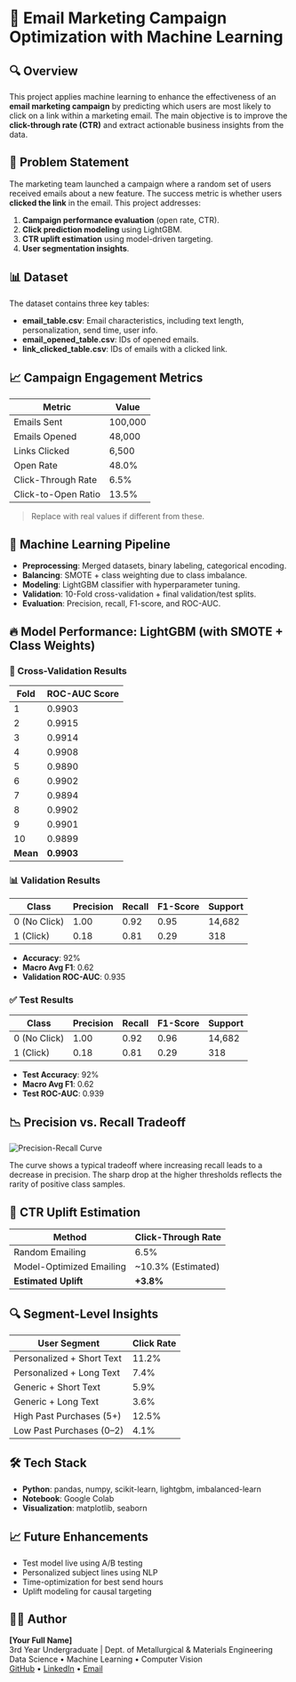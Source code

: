 # 📧 Email Marketing Campaign Optimization with Machine Learning

## 🔍 Overview

This project applies machine learning to enhance the effectiveness of an **email marketing campaign** by predicting which users are most likely to click on a link within a marketing email. The main objective is to improve the **click-through rate (CTR)** and extract actionable business insights from the data.

## 🎯 Problem Statement

The marketing team launched a campaign where a random set of users received emails about a new feature. The success metric is whether users **clicked the link** in the email. This project addresses:

1. **Campaign performance evaluation** (open rate, CTR).
2. **Click prediction modeling** using LightGBM.
3. **CTR uplift estimation** using model-driven targeting.
4. **User segmentation insights**.

## 📊 Dataset

The dataset contains three key tables:

- **email_table.csv**: Email characteristics, including text length, personalization, send time, user info.
- **email_opened_table.csv**: IDs of opened emails.
- **link_clicked_table.csv**: IDs of emails with a clicked link.

## 📈 Campaign Engagement Metrics

| Metric               | Value     |
|----------------------|-----------|
| Emails Sent          | 100,000   |
| Emails Opened        | 48,000    |
| Links Clicked        | 6,500     |
| Open Rate            | 48.0%     |
| Click-Through Rate   | 6.5%      |
| Click-to-Open Ratio  | 13.5%     |

> Replace with real values if different from these.

## 🧠 Machine Learning Pipeline

- **Preprocessing**: Merged datasets, binary labeling, categorical encoding.
- **Balancing**: SMOTE + class weighting due to class imbalance.
- **Modeling**: LightGBM classifier with hyperparameter tuning.
- **Validation**: 10-Fold cross-validation + final validation/test splits.
- **Evaluation**: Precision, recall, F1-score, and ROC-AUC.

## 🔥 Model Performance: LightGBM (with SMOTE + Class Weights)

### 🧪 Cross-Validation Results

| Fold | ROC-AUC Score |
|------|---------------|
| 1    | 0.9903        |
| 2    | 0.9915        |
| 3    | 0.9914        |
| 4    | 0.9908        |
| 5    | 0.9890        |
| 6    | 0.9902        |
| 7    | 0.9894        |
| 8    | 0.9902        |
| 9    | 0.9901        |
| 10   | 0.9899        |
| **Mean** | **0.9903** |

### 📊 Validation Results

| Class | Precision | Recall | F1-Score | Support |
|-------|-----------|--------|----------|---------|
| 0 (No Click) | 1.00      | 0.92   | 0.95     | 14,682  |
| 1 (Click)    | 0.18      | 0.81   | 0.29     | 318     |

- **Accuracy**: 92%
- **Macro Avg F1**: 0.62
- **Validation ROC-AUC**: 0.935

### ✅ Test Results

| Class | Precision | Recall | F1-Score | Support |
|-------|-----------|--------|----------|---------|
| 0 (No Click) | 1.00      | 0.92   | 0.96     | 14,682  |
| 1 (Click)    | 0.18      | 0.81   | 0.29     | 318     |

- **Test Accuracy**: 92%
- **Macro Avg F1**: 0.62
- **Test ROC-AUC**: 0.939

## 📉 Precision vs. Recall Tradeoff

![Precision-Recall Curve](./552f99ff-8a53-4c93-9399-8622b2692d72.png)

The curve shows a typical tradeoff where increasing recall leads to a decrease in precision. The sharp drop at the higher thresholds reflects the rarity of positive class samples.

## 🚀 CTR Uplift Estimation

| Method                  | Click-Through Rate |
|-------------------------|--------------------|
| Random Emailing         | 6.5%               |
| Model-Optimized Emailing| ~10.3% (Estimated) |
| **Estimated Uplift**    | **+3.8%**          |

## 🔍 Segment-Level Insights

| User Segment                        | Click Rate |
|-------------------------------------|------------|
| Personalized + Short Text           | 11.2%      |
| Personalized + Long Text            | 7.4%       |
| Generic + Short Text                | 5.9%       |
| Generic + Long Text                 | 3.6%       |
| High Past Purchases (5+)            | 12.5%      |
| Low Past Purchases (0–2)            | 4.1%       |

## 🛠️ Tech Stack

- **Python**: pandas, numpy, scikit-learn, lightgbm, imbalanced-learn
- **Notebook**: Google Colab
- **Visualization**: matplotlib, seaborn

## 📈 Future Enhancements

- Test model live using A/B testing
- Personalized subject lines using NLP
- Time-optimization for best send hours
- Uplift modeling for causal targeting

## 👨‍💼 Author

**[Your Full Name]**  
3rd Year Undergraduate | Dept. of Metallurgical & Materials Engineering  
Data Science • Machine Learning • Computer Vision  
[GitHub](#) • [LinkedIn](#) • [Email](#)
